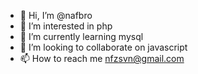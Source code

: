 - 👋 Hi, I’m @nafbro
- 👀 I’m interested in php
- 🌱 I’m currently learning mysql
- 💞️ I’m looking to collaborate on javascript
- 📫 How to reach me nfzsvn@gmail.com

<!---
nafbro/nafbro is a ✨ special ✨ repository because its `README.md` (this file) appears on your GitHub profile.
You can click the Preview link to take a look at your changes.
--->
